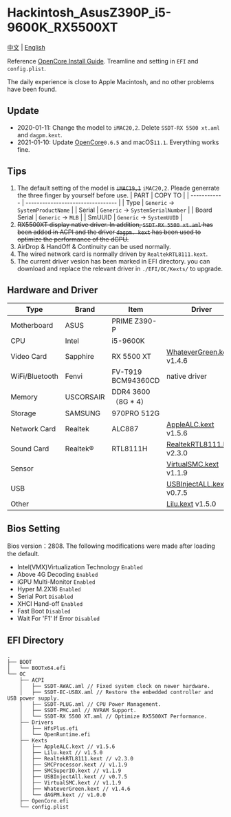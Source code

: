 # Hackintosh_AsusZ390P_i5-9600K_RX5500XT
[中文](https://github.com/vastxie/ASUS-PRIME-Z390-P_i5-9600K_RX5500XT/blob/main/README.md)  | [English](https://github.com/vastxie/ASUS-PRIME-Z390-P_i5-9600K_RX5500XT/blob/main/README-EN.md)

Reference [OpenCore Install Guide](https://dortania.github.io/OpenCore-Install-Guide/). Treamline and setting in `EFI` and `config.plist`.

The daily experience is close to Apple Macintosh, and no other problems have been found.

## Update
+ 2020-01-11: Change the model to `iMAC20,2`. Delete `SSDT-RX 5500 xt.aml` and `dagpm.kext`. 
+ 2021-01-10: Update [OpenCore](https://github.com/acidanthera/OpenCorePkg/releases)`0.6.5` and macOS`11.1`. Everything works fine.

## Tips
1. The default setting of the model is ~~`iMAC19,1`~~ `iMAC20,2`. Pleade generrate the three finger by yourself before use.
   | PART         | COPY TO                           |
   | ------------ | --------------------------------- |
   | Type         | `Generic` -> `SystemProductName`  |
   | Serial       | `Generic` -> `SystemSerialNumber` |
   | Board Serial | `Generic` -> `MLB`                |
   | SmUUID       | `Generic` -> `SystemUUID`         |
2. ~~RX5500XT display native driver. In addition, `SSDT-RX 5500 xt.aml` has been added in ACPI and the driver `dagpm. kext` has been used to optimize the performance of the dGPU.~~
3. AirDrop & HandOff & Continuity can be used normally.
4. The wired network card is normally driven by `RealtekRTL8111.kext`.
5. The current driver vesion has been marked in EFI directory. you can download and replace the relevant driver in `./EFI/OC/Kexts/` to upgrade.

## Hardware and Driver
| Type           | Brand     | Item                | Driver                                                                                  |
| -------------- | --------- | ------------------- | --------------------------------------------------------------------------------------- |
| Motherboard    | ASUS      | PRIME Z390-P        |                                                                                         |
| CPU            | Intel     | i5-9600K            |                                                                                         |
| Video Card     | Sapphire  | RX 5500 XT          | [WhateverGreen.kext](https://github.com/acidanthera/whatevergreen/releases) v1.4.6      |
| WiFi/Bluetooth | Fenvi     | FV-T919 BCM94360CD  | native driver                                                                           |
| Memory         | USCORSAIR | DDR4 3600（8G * 4） |                                                                                         |
| Storage        | SAMSUNG   | 970PRO 512G         |
| Network Card   | Realtek   | ALC887              | [AppleALC.kext](https://github.com/acidanthera/AppleALC/releases) v1.5.6                |
| Sound Card     | Realtek®  | RTL8111H            | [RealtekRTL8111.kext](https://github.com/Mieze/RTL8111_driver_for_OS_X/releases) v2.3.0 |
| Sensor         |           |                     | [VirtualSMC.kext](https://github.com/acidanthera/virtualsmc/releases) v1.1.9            |
| USB            |           |                     | [USBInjectALL.kext](https://github.com/Sniki/OS-X-USB-Inject-All/releases) v0.7.5       |
| Other          |           |                     | [Lilu.kext](https://github.com/acidanthera/Lilu/releases) v1.5.0                        |

## Bios Setting
Bios version：2808.
The following modifications were made after loading the default.
+ Intel(VMX)Virtualization Technology `Enabled`
+ Above 4G Decoding `Enabled`
+ iGPU Multi-Monitor `Enabled`
+ Hyper M.2X16 `Enabled`
+ Serial Port `Disabled`
+ XHCI Hand-off `Enabled`
+ Fast Boot `Disabled`
+ Wait For 'F1' If Error `Disabled`

## EFI Directory
```
.
├── BOOT
│   └── BOOTx64.efi
└── OC
    ├── ACPI
    │   ├── SSDT-AWAC.aml // Fixed system clock on newer hardware.
    │   ├── SSDT-EC-USBX.aml // Restore the embedded controller and USB power supply.
    │   ├── SSDT-PLUG.aml // CPU Power Management.
    │   ├── SSDT-PMC.aml // NVRAM Support.
    │   └── SSDT-RX 5500 XT.aml // Optimize RX5500XT Performance.
    ├── Drivers
    │   ├── HfsPlus.efi
    │   └── OpenRuntime.efi
    ├── Kexts
    │   ├── AppleALC.kext // v1.5.6
    │   ├── Lilu.kext // v1.5.0
    │   ├── RealtekRTL8111.kext // v2.3.0
    │   ├── SMCProcessor.kext // v1.1.9
    │   ├── SMCSuperIO.kext // v1.1.9
    │   ├── USBInjectAll.kext // v0.7.5
    │   ├── VirtualSMC.kext // v1.1.9
    │   ├── WhateverGreen.kext // v1.4.6
    │   └── dAGPM.kext // v1.0.0
    ├── OpenCore.efi
    └── config.plist
```
